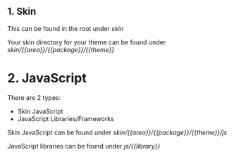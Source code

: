 ## 1. Skin

This can be found in the root under *skin*

Your skin directory for your theme can be found under *skin/{{area}}/{{package}}/{{theme}}*


# 2. JavaScript

There are 2 types:

- Skin JavaScript
- JavaScript Libraries/Frameworks

Skin JavaScript can be found under *skin/{{area}}/{{package}}/{{theme}}/js*

JavaScript libraries can be found under *js/{{library}}*
